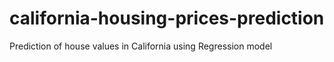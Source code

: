 # california-housing-prices-prediction
Prediction of house values in California using Regression model
